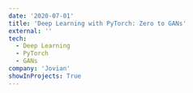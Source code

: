 ```yaml
---
date: '2020-07-01'
title: 'Deep Learning with PyTorch: Zero to GANs'
external: ''
tech:
  - Deep Learning
  - PyTorch
  - GANs
company: 'Jovian'
showInProjects: True
---
```

